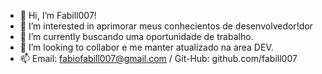 - 👋 Hi, I’m Fabill007!
- 👀 I’m interested in  aprimorar meus conhecientos de desenvolvedor!dor
- 🌱 I’m currently  buscando uma oportunidade  de trabalho.
- 💞️ I’m looking to collabor e me manter atualizado na area DEV.
- 📫  Email: fabiofabill007@gmail.com  /  Git-Hub: github.com/fabill007

<!---
Fabill007/Fabill007 is a ✨ special ✨ repository because its `README.md` (this file) appears on your GitHub profile.
You can click the Preview link to take a look at your changes.
--->
